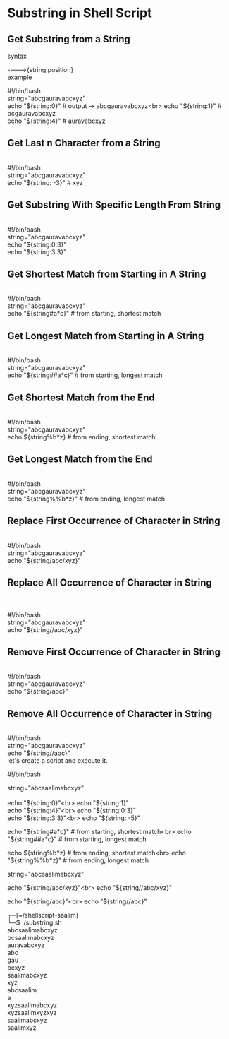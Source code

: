 <h1>Substring in Shell Script
</h1>

<p>



<h2>Get Substring from a String</h2>
syntax<br>

---->{string:position}<br>
example<br>

#!/bin/bash<br>
string="abcgauravabcxyz"<br>
echo "${string:0}"  # output -> abcgauravabcxyz<br>
echo "${string:1}"  # bcgauravabcxyz<br>
echo "${string:4}"  # auravabcxyz<br>


<h2>Get Last n Character from a String</h2><br>
#!/bin/bash<br>
string="abcgauravabcxyz"<br>
echo "${string: -3}" # xyz<br>
<h2>Get Substring With Specific Length From String</h2><br>
#!/bin/bash<br>
string="abcgauravabcxyz"<br>
echo "${string:0:3}"<br>
echo "${string:3:3}"<br>
<h2>Get Shortest Match from Starting in A String</h2><br>
#!/bin/bash<br>
string="abcgauravabcxyz"<br>
echo "${string#a*c}" # from starting, shortest match<br>
<h2>Get Longest Match from Starting in A String</h2><br>
#!/bin/bash<br>
string="abcgauravabcxyz"<br>
echo "${string##a*c}" # from starting, longest match<br>
<h2>Get Shortest Match from the End</h2><br>
#!/bin/bash<br>
string="abcgauravabcxyz"<br>
echo ${string%b*z} # from ending, shortest match<br>
<h2>Get Longest Match from the End</h2><br>
#!/bin/bash<br>
string="abcgauravabcxyz"<br>
echo "${string%%b*z}" # from ending, longest match<br>
<h2>Replace First Occurrence of Character in String</h2><br>
#!/bin/bash<br>
string="abcgauravabcxyz"<br>
echo "${string/abc/xyz}"<br>
<h2>Replace All Occurrence of Character in String</h2><br><br>
#!/bin/bash<br>
string="abcgauravabcxyz"<br>
echo "${string//abc/xyz}"<br>
<h2>Remove First Occurrence of Character in String</h2><br>
#!/bin/bash<br>
string="abcgauravabcxyz"<br>
echo "${string/abc}"<br>
<h2>Remove All Occurrence of Character in String</h2><br>
#!/bin/bash<br>
string="abcgauravabcxyz"<br>
echo "${string//abc}"<br>
let's create a script and execute it.<br>


#!/bin/bash<br>

string="abcsaalimabcxyz"<br>
<br>
echo "${string:0}"<br>
echo "${string:1}"<br>
echo "${string:4}"<br>
echo "${string:0:3}"<br>
echo "${string:3:3}"<br>
echo "${string: -5}"<br>

echo "${string#a*c}"  # from starting, shortest match<br>
echo "${string##a*c}" # from starting, longest match<br>

echo ${string%b*z}  # from ending, shortest match<br>
echo "${string%%b*z}" # from ending, longest match<br>

string="abcsaalimabcxyz"<br>

echo "${string/abc/xyz}"<br>
echo "${string//abc/xyz}"<br>

echo "${string/abc}"<br>
echo "${string//abc}"<br>


┌─[~/shellscript-saalim]<br>
└─$ ./substring.sh<br>
abcsaalimabcxyz<br>
bcsaalimabcxyz<br>
auravabcxyz<br>
abc<br>
gau<br>
bcxyz<br>
saalimabcxyz<br>
xyz<br>
abcsaalim<br>
a<br>
xyzsaalimabcxyz<br>
xyzsaalimxyzxyz<br>
saalimabcxyz<br>
saalimxyz<br>







</p>